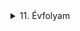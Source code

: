 

<details>
<summary>11. Évfolyam</summary>
<details>
<summary>Vezetéknélküli LED</summary>


## Kapcsolási rajz:
![asd](/img/LED/20230216_105507.jpg)



## Alkatrészek:
|Név|Jelölés|Érték/Típus|Darab|
|:---|:---:|:---:|:---:|
|Feszültség|V1|3V-6V|-|
|Ellenállás|R1|5,6K|1|
|Kondenzátor|C1|1nF|1|
|Kondenzátor|C2|-|-|
|Kondenzátor|C3|4,7nF|1|
|Kondenzátor|C4|470nF|1|
|Tranzisztor|T1|BC639|1|
|Rézhuzal|-|~4,6cm|1|

## Képek:
### Forrasztás előtt

![asd](/img/LED/20230210_091954.jpg)



### Összeforrasztva

![asd](/img/LED/20230210_094549.jpg)


![asd](/img/LED/20230210_094555.jpg)


![asd](/img/LED//20230210_094602.jpg)



### Rézhuzal felforrasztása után

![asd](/img/LED/20230210_104012.jpg)


![asd](/img/LED/20230210_104018.jpg)
</details>

<details>
<summary>Roulette</summary>

## A kit az alkatrészekkel

![asd](/img/Roulette/20221111_090818.jpg)


![asd](/img/Roulette/20221111_090927.jpg)


![asd](/img/Roulette/20221111_091330.jpg)


### Útmutató Kapcsolásirajzal
![asd](/img/Roulette/20221111_091359.jpg)


![asd](/img/Roulette/20221111_091404.jpg)


### Összeforrasztva
![asd](/img/Roulette/20221111_125523.jpg)


![asd](/img/Roulette/20221111_125533.jpg)


![asd](/img/Roulette/20221111_125538.jpg)

</details>

<details>
<summary>Mini Teslatekercs</summary>
|--|--|--|
</details>

<details>
<summary>Astabil Multivibrátor</summary>
|--|--|--|
</details>

<details>
<summary>IC Vezérlés</summary>
|--|--|--|
</details>

<details>
<summary>Igazságtábla</summary>
|--|--|--|
</details>

</details>